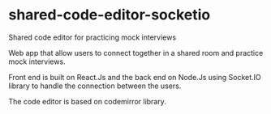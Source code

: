 # shared-code-editor-socketio
Shared code editor for practicing mock interviews

Web app that allow users to connect together in a shared room and practice mock interviews.

Front end is built on React.Js and the back end on Node.Js using Socket.IO library to handle the connection between the users. 

The code editor is based on codemirror library.
